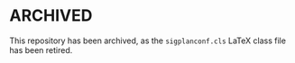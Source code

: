# ARCHIVED

This repository has been archived, as the `sigplanconf.cls` LaTeX class file has
been retired.
